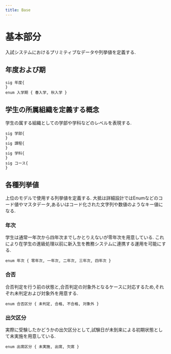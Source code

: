 ```yaml
---
title: Base
---
```


# 基本部分

入試システムにおけるプリミティブなデータや列挙値を定義する.

## 年度および期

```alloy
sig 年度{
}
enum 入学期 { 春入学, 秋入学 }
```

## 学生の所属組織を定義する概念

学生の属する組織としての学部や学科などのレベルを表現する.

```alloy
sig 学部{
}
sig 課程{
}
sig 学科{
}
sig コース{
}
```

## 各種列挙値

上位のモデルで使用する列挙値を定義する.
大抵は詳細設計ではEnumなどのコード値やマスタデータ,あるいはコード化された文字列や数値のようなキー値になる.

### 年次

学生は通常一年次から四年次までしかとりえないが零年次を用意している.
これにより在学生の進級処理以前に新入生を教務システムに連携する運用を可能にする.

```alloy
enum 年次 { 零年次, 一年次, 二年次, 三年次, 四年次 }
```

### 合否

合否判定を行う前の状態と,合否判定の対象外となるケースに対応するため,それぞれ未判定および対象外を用意する.

```alloy
enum 合否区分 { 未判定, 合格, 不合格, 対象外 }
```

### 出欠区分

実際に受験したかどうかの出欠区分として,試験日が未到来による初期状態として未実施を用意している.

```alloy
enum 出席区分 { 未実施, 出席, 欠席 }
```
